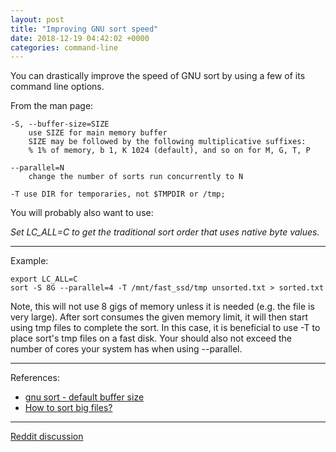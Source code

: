 ```yaml
---
layout: post
title: "Improving GNU sort speed"
date: 2018-12-19 04:42:02 +0000
categories: command-line
---
```


You can drastically improve the speed of GNU sort by using a few of its command line options.


From the man page:

    -S, --buffer-size=SIZE
        use SIZE for main memory buffer
        SIZE may be followed by the following multiplicative suffixes: 
        % 1% of memory, b 1, K 1024 (default), and so on for M, G, T, P

    --parallel=N
        change the number of sorts run concurrently to N

    -T use DIR for temporaries, not $TMPDIR or /tmp;

You will probably also want to use:

*Set LC_ALL=C to get the traditional sort order that uses native byte values.*

____

Example:

    export LC_ALL=C
    sort -S 8G --parallel=4 -T /mnt/fast_ssd/tmp unsorted.txt > sorted.txt

Note, this will not use 8 gigs of memory unless it is needed (e.g. the file is very large).  After sort consumes the given memory limit, it will then start using tmp files to complete the sort.  In this case, it is beneficial to use -T to place sort's tmp files on a fast disk.  Your should also not exceed the number of cores your system has when using --parallel.

____

References:

* [gnu sort - default buffer size](https://stackoverflow.com/questions/37514283/gnu-sort-default-buffer-size)
* [How to sort big files?](https://unix.stackexchange.com/questions/120096/how-to-sort-big-files)

___

[Reddit discussion](https://www.reddit.com/r/commandline/comments/a7hq5n/psa_improving_gnu_sort_speed/)

